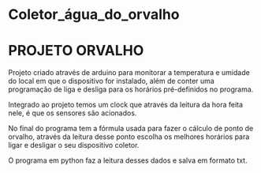 # Coletor_água_do_orvalho

<h1> PROJETO ORVALHO</h1>

<p> Projeto criado através de arduino para monitorar a temperatura e umidade do local em que o dispositivo for instalado, além de conter uma programação de liga e desliga para os horários pré-definidos no programa.</p>

<p> Integrado ao projeto temos um clock que através da leitura da hora feita nele, é que os sensores são acionados.</p>

<p> No final do programa tem a fórmula usada para fazer o cálculo de ponto de orvalho, através da leitura desse ponto escolha os melhores horários para ligar e desligar o seu dispositivo coletor. </p>

<p>O programa em python faz a leitura desses dados e salva em formato txt.</p>
